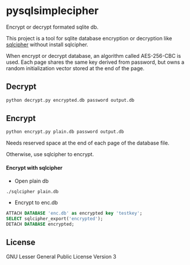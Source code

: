 # pysqlsimplecipher
Encrypt or decrypt formated sqlite db.

This project is a tool for sqlite database encryption or decryption like
[sqlcipher](http://sqlcipher.net/)
without install sqlcipher.

When encrypt or decrypt database, an algorithm called AES-256-CBC is used.
Each page shares the same key derived from password,
but owns a random initialization vector stored at the end of the page.

## Decrypt
```bash
python decrypt.py encrypted.db password output.db
```

## Encrypt
```bash
python encrypt.py plain.db password output.db
```
Needs reserved space at the end of each page of the database file.

Otherwise, use sqlcipher to encrypt.

#### Encrypt with sqlcipher
- Open plain db
```bash
./sqlcipher plain.db
```
- Encrypt to enc.db
```sql
ATTACH DATABASE 'enc.db' as encrypted key 'testkey';
SELECT sqlcipher_export('encrypted');
DETACH DATABASE encrypted;
```

## License
GNU Lesser General Public License Version 3
